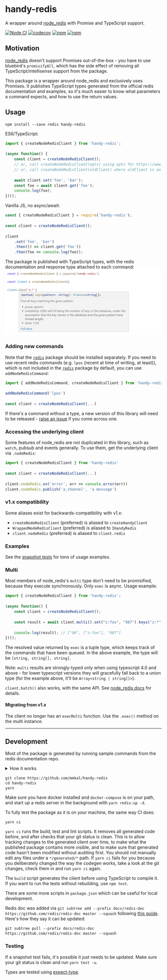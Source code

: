 # handy-redis
A wrapper around [node_redis](https://npmjs.com/package/redis) with Promise and TypeScript support.

[![Node CI](https://github.com/mmkal/handy-redis/workflows/CI/badge.svg)](https://github.com/mmkal/handy-redis/actions?query=workflow%3ACI)
[![codecov](https://codecov.io/gh/mmkal/handy-redis/branch/master/graph/badge.svg)](https://codecov.io/gh/mmkal/handy-redis)
[![npm](https://img.shields.io/npm/dm/handy-redis)](https://npmjs.com/package/handy-redis)
[![npm](https://img.shields.io/npm/v/handy-redis)](https://npmjs.com/package/handy-redis)

## Motivation

[node_redis](https://npmjs.com/package/redis) doesn't support Promises out-of-the-box - you have to use bluebird's `promisifyAll`, which has the side effect of removing all TypeScript/intellisense support from the package.

This package is a wrapper around node_redis and exclusively uses Promises. It publishes TypeScript types generated from the official redis documentation and examples, so it's much easier to know what parameters a command expects, and how to use the return values.

## Usage

```cli
npm install --save redis handy-redis
```

ES6/TypeScript:
```JavaScript
import { createNodeRedisClient } from 'handy-redis';

(async function() {
    const client = createNodeRedisClient();
    // or, call createNodeRedisClient(opts) using opts for https://www.npmjs.com/package/redis#rediscreateclient
    // or, call createNodeRedisClient(oldClient) where oldClient is an existing node_redis client.

    await client.set('foo', 'bar');
    const foo = await client.get('foo');
    console.log(foo);
})();
```

Vanilla JS, no async/await:

```JavaScript
const { createNodeRedisClient } = require('handy-redis');

const client = createNodeRedisClient();

client
    .set('foo', 'bar')
    .then(() => client.get('foo'))
    .then(foo => console.log(foo));
```

The package is published with TypeScript types, with the redis documentation and response type attached to each command:
![](./docs/intellisense.png)

### Adding new commands

Note that the [`redis`](https://npmjs.com/package/redis) package should be installed separately. If you need to use recent redis commands (e.g. `lpos` (recent at time of writing, at least)), which is not included in the [`redis`](https://npmjs.com/package/redis) package by default, you can use `addNodeRedisCommand`:

```js
import { addNodeRedisCommand, createNodeRedisClient } from 'handy-redis'

addNodeRedisCommand('lpos')

const client = createNodeRedisClient(...)
```

If there's a command without a type, a new version of this library will need to be released - [raise an issue](https://github.com/mmkal/handy-redis/issues) if you come across one.

### Accessing the underlying client

Some features of node_redis are not duplicated in this library, such as `watch`, pubsub and events generally. To use them, get the underlying client via `.nodeRedis`:

```js
import { createNodeRedisClient } from 'handy-redis'

const client = createNodeRedisClient(...)

client.nodeRedis.on('error', err => console.error(err))
client.nodeRedis.publish('a_channel', 'a message')
```

### v1.x compatibility

Some aliases exist for backwards-compatibility with v1.x:
- `createNodeRedisClient` (preferred) is aliased to `createHandyClient`
- `WrappedNodeRedisClient` (preferred) is aliased to `IHandyRedis`
- `client.nodeRedis` (preferred) is aliased to `client.redis`

### Examples

See the [snapshot tests](./test/generated/commands) for tons of usage examples.

### Multi

Most members of node_redis's `multi` type don't need to be promisified, because they execute synchronously. Only `exec` is async. Usage example:

```JavaScript
import { createNodeRedisClient } from 'handy-redis';

(async function() {
    const client = createNodeRedisClient();

    const result = await client.multi().set("z:foo", "987").keys("z:*").get("z:foo").exec();

    console.log(result); // ["OK", ["z:foo"], "987"]
})();
```

The resolved value returned by `exec` is a tuple type, which keeps track of the commands that have been queued. In the above example, the type will be `[string, string[], string]`.

Note: `multi` results are strongly-typed only when using typescript 4.0 and above - for lower typescript versions they will gracefully fall back to a union type (for the example above, it'll be `Array<string | string[]>`).

`client.batch()` also works, with the same API. See [node_redis docs](https://www.npmjs.com/package/redis#clientbatchcommands) for details.

#### Migrating from v1.x

The client no longer has an `execMulti` function. Use the `.exec()` method on the multi instance.

___

## Development

Most of the package is generated by running sample commands from the redis documentation repo.

<details>
<summary>How it works</summary>

The client is generated from the [redis-doc](https://github.com/redis/redis-doc) repo.

- `yarn codegen` generates code:
  - `generate-schema`:
    - [commands.json](./docs/redis-doc/commands.json) is used to output a commands file with json-schema arguments and return types.
    - Argument lists are modeled as arrays, which are flattened when sent to the underlying client. e.g. `SET` might have args `['foo', 'bar', ['EX', 60]]` corresponding to the CLI command `SET foo bar EX 60`
    - the markdown documentation for each command is parsed for the return type 
  - `generate-client`:
    - the json-schema from the previous step is parsed and used to generate a [typescript interface of commands](./src/generated/interface.ts)
  - `generate-tests`:
    - the markdown docs for each command are parsed and transformed into typescript calls. e.g. `SET FOO BAR EX 60` is decoded into `client.set('foo', 'bar', ['EX', 60])`
    - these typescript calls are put into jest tests and their outputs are snapshotted
    - these tests are internal only and are not included in the published package

At each stage, there are some [patches](./codegen/patches) to plug gaps and inconsistencies in redis-doc and node_redis.

From all the code-generation only the [interface file](./src/generated/interface.ts) is exported. When a client is created, each command on the node_redis client prototype is added as a method on handy-redis's client, a wrapped and promisified version of the equivalent node_redis method.

</details>

```cli
git clone https://github.com/mmkal/handy-redis
cd handy-redis
yarn
```
Make sure you have docker installed and `docker-compose` is on your path, and start up a redis server in the background with `yarn redis:up -d`.

To fully test the package as it is on your machine, the same way CI does:

```cli
yarn ci
```

`yarn ci` runs the build, test and lint scripts. It removes all generated code before, and after checks that your git status is clean. This is to allow tracking changes to the generated client over time, to make what the published package contains more visible, and to make sure that generated code hasn't been modified without auditing first. You should not manually edit any files under a `*/generated/*` path. If `yarn ci` fails for you because you deliberately changed the way the codegen works, take a look at the git changes, check them in and run `yarn ci` again.

The `build` script generates the client before using TypeScript to compile it. If you want to run the tests without rebuilding, use `npm test`.

There are some more scripts in `package.json` which can be useful for local development.

Redis doc was added via `git subtree add --prefix docs/redis-doc https://github.com/redis/redis-doc master --squash` following [this guide](https://www.atlassian.com/git/tutorials/git-subtree). Here's how they say it can be updated:

```
git subtree pull --prefix docs/redis-doc https://github.com/redis/redis-doc master --squash
```

### Testing

If a snapshot test fails, it's possible it just needs to be updated. Make sure your git status is clean and run `yarn test -u`.

Types are tested using [expect-type](https://npmjs.com/package/expect-type).
